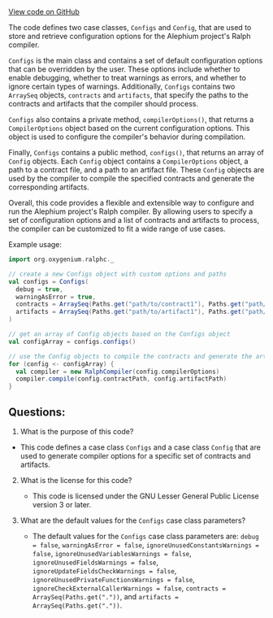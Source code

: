 [View code on GitHub](https://github.com/oxygenium/oxygenium/ralphc/src/main/scala/org/oxygenium/ralphc/Config.scala)

The code defines two case classes, `Configs` and `Config`, that are used to store and retrieve configuration options for the Alephium project's Ralph compiler. 

`Configs` is the main class and contains a set of default configuration options that can be overridden by the user. These options include whether to enable debugging, whether to treat warnings as errors, and whether to ignore certain types of warnings. Additionally, `Configs` contains two `ArraySeq` objects, `contracts` and `artifacts`, that specify the paths to the contracts and artifacts that the compiler should process. 

`Configs` also contains a private method, `compilerOptions()`, that returns a `CompilerOptions` object based on the current configuration options. This object is used to configure the compiler's behavior during compilation.

Finally, `Configs` contains a public method, `configs()`, that returns an array of `Config` objects. Each `Config` object contains a `CompilerOptions` object, a path to a contract file, and a path to an artifact file. These `Config` objects are used by the compiler to compile the specified contracts and generate the corresponding artifacts.

Overall, this code provides a flexible and extensible way to configure and run the Alephium project's Ralph compiler. By allowing users to specify a set of configuration options and a list of contracts and artifacts to process, the compiler can be customized to fit a wide range of use cases. 

Example usage:

```scala
import org.oxygenium.ralphc._

// create a new Configs object with custom options and paths
val configs = Configs(
  debug = true,
  warningAsError = true,
  contracts = ArraySeq(Paths.get("path/to/contract1"), Paths.get("path/to/contract2")),
  artifacts = ArraySeq(Paths.get("path/to/artifact1"), Paths.get("path/to/artifact2"))
)

// get an array of Config objects based on the Configs object
val configArray = configs.configs()

// use the Config objects to compile the contracts and generate the artifacts
for (config <- configArray) {
  val compiler = new RalphCompiler(config.compilerOptions)
  compiler.compile(config.contractPath, config.artifactPath)
}
```
## Questions: 
 1. What is the purpose of this code?
   - This code defines a case class `Configs` and a case class `Config` that are used to generate compiler options for a specific set of contracts and artifacts.

2. What is the license for this code?
   - This code is licensed under the GNU Lesser General Public License version 3 or later.

3. What are the default values for the `Configs` case class parameters?
   - The default values for the `Configs` case class parameters are: `debug = false`, `warningAsError = false`, `ignoreUnusedConstantsWarnings = false`, `ignoreUnusedVariablesWarnings = false`, `ignoreUnusedFieldsWarnings = false`, `ignoreUpdateFieldsCheckWarnings = false`, `ignoreUnusedPrivateFunctionsWarnings = false`, `ignoreCheckExternalCallerWarnings = false`, `contracts = ArraySeq(Paths.get("."))`, and `artifacts = ArraySeq(Paths.get("."))`.